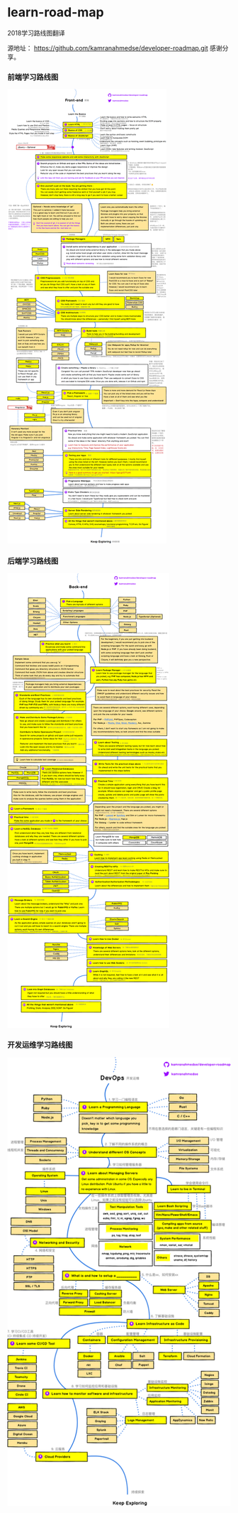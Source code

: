 # learn-road-map
2018学习路线图翻译

源地址： https://github.com/kamranahmedse/developer-roadmap.git 
感谢分享。

### 前端学习路线图
![前端学习路线图](./images/2018-front-end.png)

### 后端学习路线图
![后端学习路线图](./images/2018-back-end.png)

### 开发运维学习路线图
![开发运维学习路线图](./images/2018-dev-ops.png)

